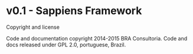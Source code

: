 # v0.1 - Sappiens Framework

Copyright and license

Code and documentation copyright 2014-2015 BRA Consultoria. Code and docs released under GPL 2.0, portuguese, Brazil.
